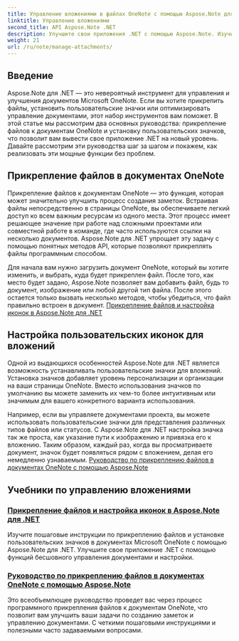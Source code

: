 ```yaml
---
title: Управление вложениями в файлах OneNote с помощью Aspose.Note для .NET
linktitle: Управление вложениями
second_title: API Aspose.Note .NET
description: Улучшите свои приложения .NET с помощью Aspose.Note. Изучите руководства по прикреплению файлов, настройке значков и извлечению вложений для улучшенной разработки.
weight: 21
url: /ru/note/manage-attachments/
---
```

## Введение

Aspose.Note для .NET — это невероятный инструмент для управления и улучшения документов Microsoft OneNote. Если вы хотите прикрепить файлы, установить пользовательские значки или оптимизировать управление документами, этот набор инструментов вам поможет. В этой статье мы рассмотрим два основных руководства: прикрепление файлов к документам OneNote и установку пользовательских значков, что позволит вам вывести свое приложение .NET на новый уровень. Давайте рассмотрим эти руководства шаг за шагом и покажем, как реализовать эти мощные функции без проблем.

## Прикрепление файлов в документах OneNote  
Прикрепление файлов к документам OneNote — это функция, которая может значительно улучшить процесс создания заметок. Встраивая файлы непосредственно в страницы OneNote, вы обеспечиваете легкий доступ ко всем важным ресурсам из одного места. Этот процесс имеет решающее значение при работе над сложными проектами или совместной работе в команде, где часто используются ссылки на несколько документов. Aspose.Note для .NET упрощает эту задачу с помощью понятных методов API, которые позволяют прикреплять файлы программным способом.

Для начала вам нужно загрузить документ OneNote, который вы хотите изменить, и выбрать, куда будет прикреплен файл. После того, как место будет задано, Aspose.Note позволяет вам добавить файл, будь то документ, изображение или любой другой тип файла. После этого остается только вызвать несколько методов, чтобы убедиться, что файл правильно встроен в документ.
[Прикрепление файлов и настройка иконок в Aspose.Note для .NET](./attaching-files-setting-icons/)

## Настройка пользовательских иконок для вложений  
Одной из выдающихся особенностей Aspose.Note для .NET является возможность устанавливать пользовательские значки для вложений. Установка значков добавляет уровень персонализации и организации на ваши страницы OneNote. Вместо использования значков по умолчанию вы можете заменить их чем-то более интуитивным или значимым для вашего конкретного варианта использования.

Например, если вы управляете документами проекта, вы можете использовать пользовательские значки для представления различных типов файлов или статусов. С Aspose.Note для .NET настройка значка так же проста, как указание пути к изображению и привязка его к вложению. Таким образом, каждый раз, когда вы просматриваете документ, значок будет появляться рядом с вложением, делая его немедленно узнаваемым.
[Руководство по прикреплению файлов в документах OneNote с помощью Aspose.Note](./attach-file-in-one-note-documents/)

## Учебники по управлению вложениями
### [Прикрепление файлов и настройка иконок в Aspose.Note для .NET](./attaching-files-setting-icons/)
Изучите пошаговые инструкции по прикреплению файлов и установке пользовательских значков в документах Microsoft OneNote с помощью Aspose.Note для .NET. Улучшите свое приложение .NET с помощью функций бесшовного управления документами и настройки.
### [Руководство по прикреплению файлов в документах OneNote с помощью Aspose.Note](./attach-file-in-one-note-documents/)
Это всеобъемлющее руководство проведет вас через процесс программного прикрепления файлов к документам OneNote, что позволит вам улучшить ваши задачи по созданию заметок и управлению документами. С четкими пошаговыми инструкциями и полезными часто задаваемыми вопросами.
